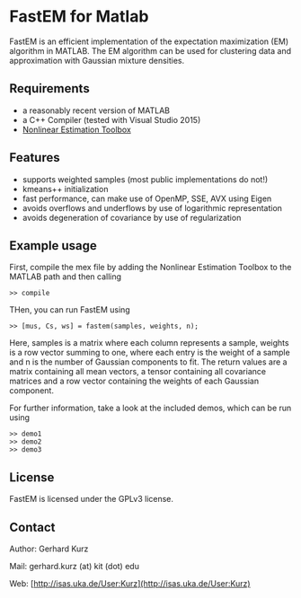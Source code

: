 FastEM for Matlab
=================

FastEM is an efficient implementation of the expectation maximization (EM) algorithm in MATLAB. The EM algorithm can be used for clustering data and approximation with Gaussian mixture densities.

Requirements
------------

  * a reasonably recent version of MATLAB
  * a C++ Compiler (tested with Visual Studio 2015)
  * [Nonlinear Estimation Toolbox](https://bitbucket.org/nonlinearestimation/toolbox/)

Features
--------

  * supports weighted samples (most public implementations do not!)
  * kmeans++ initialization
  * fast performance, can make use of OpenMP, SSE, AVX using Eigen
  * avoids overflows and underflows by use of logarithmic representation
  * avoids degeneration of covariance by use of regularization

Example usage
-------------
First, compile the mex file by adding the Nonlinear Estimation Toolbox to the MATLAB path and then calling

	>> compile

THen, you can run FastEM using

	>> [mus, Cs, ws] = fastem(samples, weights, n);

Here, samples is a matrix where each column represents a sample, weights is a row vector summing to one, where each entry is the weight of a sample and n is the number of Gaussian components to fit. 
The return values are a matrix containing all mean vectors, a tensor containing all covariance matrices and a row vector containing the weights of each Gaussian component.

For further information, take a look at the included demos, which can be run using

	>> demo1
	>> demo2
	>> demo3

License
-------

FastEM is licensed under the GPLv3 license.

Contact
-------

Author: Gerhard Kurz

Mail: gerhard.kurz (at) kit (dot) edu

Web: [http://isas.uka.de/User:Kurz](http://isas.uka.de/User:Kurz)

